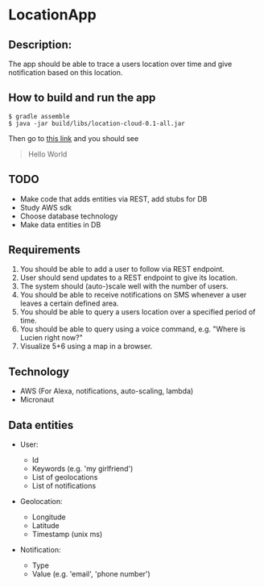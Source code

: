 # LocationApp

## Description:

The app should be able to trace a users location over time and give notification based on this
location.

## How to build and run the app
   ```
   $ gradle assemble
   $ java -jar build/libs/location-cloud-0.1-all.jar
   ```

Then go to [this link](http://localhost:8086/api/users/hello/World) and you should see

> Hello World

## TODO
- Make code that adds entities via REST, add stubs for DB
- Study AWS sdk
- Choose database technology
- Make data entities in DB


## Requirements
1. You should be able to add a user to follow via REST endpoint.
2. User should send updates to a REST endpoint to give its location.
3. The system should (auto-)scale well with the number of users.
4. You should be able to receive notifications on SMS whenever a user leaves a certain defined area.
5. You should be able to query a users location over a specified period of time.
6. You should be able to query using a voice command, e.g. "Where is Lucien right now?"
7. Visualize 5+6 using a map in a browser.

## Technology

- AWS (For Alexa, notifications, auto-scaling, lambda)
- Micronaut

## Data entities

- User:
    - Id
    - Keywords (e.g. 'my girlfriend')
    - List of geolocations
    - List of notifications

- Geolocation:
    - Longitude
    - Latitude
    - Timestamp (unix ms)

- Notification:
    - Type
    - Value (e.g. 'email', 'phone number')


